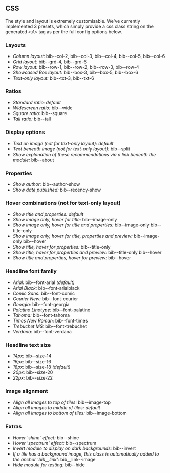 ## CSS

The style and layout is extremely customisable. We've currently implemented 3 presets, which simply provide a css class string on the generated `<ul>` tag as per the full config options below.

### Layouts
* _Column layout:_ bib--col-2, bib--col-3, bib--col-4, bib--col-5, bib--col-6
* _Grid layout:_ bib--grd-4, bib--grd-6
* _Row layout:_ bib--row-1, bib--row-2, bib--row-3, bib--row-4
* _Showcased Box layout:_ bib--box-3, bib--box-5, bib--box-6
* _Text-only layout:_ bib--txt-3, bib--txt-6

### Ratios
* _Standard ratio:_ _default_
* _Widescreen ratio:_ bib--wide
* _Square ratio:_ bib--square
* _Tall ratio:_ bib--tall

### Display options
* _Text on image (not for text-only layout):_ _default_
* _Text beneath image (not for text-only layout):_ bib--split
* _Show explanation of these recommendations via a link beneath the module:_ bib--about

### Properties
* _Show author:_ bib--author-show
* _Show date published:_ bib--recency-show

### Hover combinations (not for text-only layout)
* _Show title and properties:_ _default_
* _Show image only, hover for title:_ bib--image-only
* _Show image only, hover for title and properties:_ bib--image-only bib--title-only
* _Show image only, hover for title, properties and preview:_ bib--image-only bib--hover
* _Show title, hover for properties:_ bib--title-only
* _Show title, hover for properties and preview:_ bib--title-only bib--hover
* _Show title and properties, hover for preview:_ bib--hover

### Headline font family
* _Arial:_ bib--font-arial _(default)_
* _Arial Black:_ bib--font-arialblack
* _Comic Sans:_ bib--font-comic
* _Courier New:_ bib--font-courier
* _Georgia:_ bib--font-georgia
* _Palatino Linotype:_ bib--font-palatino
* _Tahoma:_ bib--font-tahoma
* _Times New Roman:_ bib--font-times
* _Trebuchet MS:_ bib--font-trebuchet
* _Verdana:_ bib--font-verdana

### Headline text size
* _14px:_ bib--size-14
* _16px:_ bib--size-16
* _18px:_ bib--size-18 _(default)_
* _20px:_ bib--size-20
* _22px:_ bib--size-22

### Image alignment
* _Align all images to top of tiles:_ bib--image-top
* _Align all images to middle of tiles:_ _default_
* _Align all images to bottom of tiles:_ bib--image-bottom

### Extras
* _Hover 'shine' effect:_ bib--shine
* _Hover 'spectrum' effect:_ bib--spectrum
* _Invert module to display on dark backgrounds:_ bib--invert
* _If a tile has a background image, this class is automatically added to the anchor 'bib__link':_ bib__link--image
* _Hide module for testing:_ bib--hide
